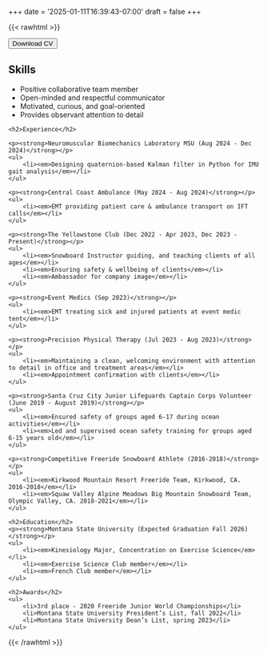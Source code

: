 +++
date = '2025-01-11T16:39:43-07:00'
draft = false
+++

{{< rawhtml >}}

<div class="flex justify-center mb-6">
    <a href="/Adrien-Babet-CV.pdf" download>
        <button class="py-2 px-4 bg-blue-500 text-white font-semibold rounded-lg hover:bg-blue-600">
            Download CV
        </button>
    </a>
</div>

<div class="cv-content mx-auto px-6 pb-6 pt-0 border rounded-lg shadow-md bg-orange-50">
    <h2>Skills</h2>
    <ul>
        <li>Positive collaborative team member</li>
        <li>Open-minded and respectful communicator</li>
        <li>Motivated, curious, and goal-oriented</li>
        <li>Provides observant attention to detail</li>
    </ul>

    <h2>Experience</h2>

    <p><strong>Neuromuscular Biomechanics Laboratory MSU (Aug 2024 - Dec 2024)</strong></p>
    <ul>
        <li><em>Designing quaternion-based Kalman filter in Python for IMU gait analysis</em></li>
    </ul>

    <p><strong>Central Coast Ambulance (May 2024 - Aug 2024)</strong></p>
    <ul>
        <li><em>EMT providing patient care & ambulance transport on IFT calls</em></li>
    </ul>

    <p><strong>The Yellowstone Club (Dec 2022 - Apr 2023, Dec 2023 - Present)</strong></p>
    <ul>
        <li><em>Snowboard Instructor guiding, and teaching clients of all ages</em></li>
        <li><em>Ensuring safety & wellbeing of clients</em></li>
        <li><em>Ambassador for company image</em></li>
    </ul>

    <p><strong>Event Medics (Sep 2023)</strong></p>
    <ul>
        <li><em>EMT treating sick and injured patients at event medic tent</em></li>
    </ul>

    <p><strong>Precision Physical Therapy (Jul 2023 - Aug 2023)</strong></p>
    <ul>
        <li><em>Maintaining a clean, welcoming environment with attention to detail in office and treatment areas</em></li>
        <li><em>Appointment confirmation with clients</em></li>
    </ul>

    <p><strong>Santa Cruz City Junior Lifeguards Captain Corps Volunteer (June 2019 - August 2019)</strong></p>
    <ul>
        <li><em>Ensured safety of groups aged 6-17 during ocean activities</em></li>
        <li><em>Led and supervised ocean safety training for groups aged 6-15 years old</em></li>
    </ul>

    <p><strong>Competitive Freeride Snowboard Athlete (2016-2018)</strong></p>
    <ul>
        <li><em>Kirkwood Mountain Resort Freeride Team, Kirkwood, CA. 2016-2018</em></li>
        <li><em>Squaw Valley Alpine Meadows Big Mountain Snowboard Team, Olympic Valley, CA. 2018-2021</em></li>
    </ul>

    <h2>Education</h2>
    <p><strong>Montana State University (Expected Graduation Fall 2026)</strong></p>
    <ul>
        <li><em>Kinesiology Major, Concentration on Exercise Science</em></li>
        <li><em>Exercise Science Club member</em></li>
        <li><em>French Club member</em></li>
    </ul>

    <h2>Awards</h2>
    <ul>
        <li>3rd place - 2020 Freeride Junior World Championships</li>
        <li>Montana State University President’s List, fall 2022</li>
        <li>Montana State University Dean’s List, spring 2023</li>
    </ul>
</div>
{{< /rawhtml >}}